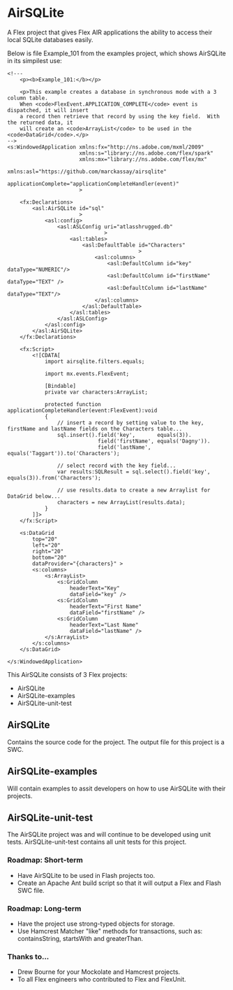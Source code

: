 # AirSQLite

A Flex project that gives Flex AIR applications the ability to access their local SQLite databases easily.  

Below is file Example_101 from the examples project, which shows AirSQLite in its simpilest use:

	<!---
		<p><b>Example_101:</b></p>

		<p>This example creates a database in synchronous mode with a 3 column table.
		When <code>FlexEvent.APPLICATION_COMPLETE</code> event is dispatched, it will insert 
		a record then retrieve that record by using the key field.  With the returned data, it 
		will create an <code>ArrayList</code> to be used in the <code>DataGrid</code>.</p>
	-->
	<s:WindowedApplication xmlns:fx="http://ns.adobe.com/mxml/2009" 
						   xmlns:s="library://ns.adobe.com/flex/spark" 
						   xmlns:mx="library://ns.adobe.com/flex/mx" 
						   xmlns:asl="https://github.com/marckassay/airsqlite"
						   applicationComplete="applicationCompleteHandler(event)"
						   >
		
		<fx:Declarations>
			<asl:AirSQLite id="sql"
						   >
				<asl:config>
					<asl:ASLConfig uri="atlasshrugged.db"
								   >
						<asl:tables>
							<asl:DefaultTable id="Characters"
											  >
								<asl:columns>
									<asl:DefaultColumn id="key"			dataType="NUMERIC"/>
									<asl:DefaultColumn id="firstName"	dataType="TEXT" />
									<asl:DefaultColumn id="lastName"	dataType="TEXT"/>
								</asl:columns>
							</asl:DefaultTable>
						</asl:tables>
					</asl:ASLConfig>
				</asl:config>
			</asl:AirSQLite>
		</fx:Declarations>
		
		<fx:Script>
			<![CDATA[
				import airsqlite.filters.equals;
				
				import mx.events.FlexEvent;
				
				[Bindable]
				private var characters:ArrayList;
				
				protected function applicationCompleteHandler(event:FlexEvent):void
				{
					// insert a record by setting value to the key, firstName and lastName fields on the Characters table... 
					sql.insert().field('key',		equals(3)).
								 field('firstName',	equals('Dagny')).
								 field('lastName',	equals('Taggart')).to('Characters');
					
					// select record with the key field...
					var results:SQLResult = sql.select().field('key', equals(3)).from('Characters');
					
					// use results.data to create a new Arraylist for DataGrid below...
					characters = new ArrayList(results.data);
				}
			]]>
		</fx:Script>
		
		<s:DataGrid
			top="20"
			left="20"
			right="20"
			bottom="20"
			dataProvider="{characters}" >
			<s:columns>
				<s:ArrayList>
					<s:GridColumn
						headerText="Key"
						dataField="key" />
					<s:GridColumn
						headerText="First Name"
						dataField="firstName" />
					<s:GridColumn
						headerText="Last Name"
						dataField="lastName" />
				</s:ArrayList>
			</s:columns>
		</s:DataGrid>
		
	</s:WindowedApplication>

This AirSQLite consists of 3 Flex projects:

* AirSQLite
* AirSQLite-examples
* AirSQLite-unit-test

## AirSQLite

Contains the source code for the project.  The output file for this project is a SWC.

## AirSQLite-examples

Will contain examples to assit developers on how to use AirSQLite with their projects.

## AirSQLite-unit-test

The AirSQLite project was and will continue to be developed using unit tests.  AirSQLite-unit-test contains all unit tests for this project.

### Roadmap: Short-term
* Have AirSQLite to be used in Flash projects too.
* Create an Apache Ant build script so that it will output a Flex and Flash SWC file.

### Roadmap: Long-term
* Have the project use strong-typed objects for storage.
* Use Hamcrest Matcher "like" methods for transactions, such as: containsString, startsWith and greaterThan. 
 
### Thanks to...
* Drew Bourne for your Mockolate and Hamcrest projects.
* To all Flex engineers who contributed to Flex and FlexUnit.